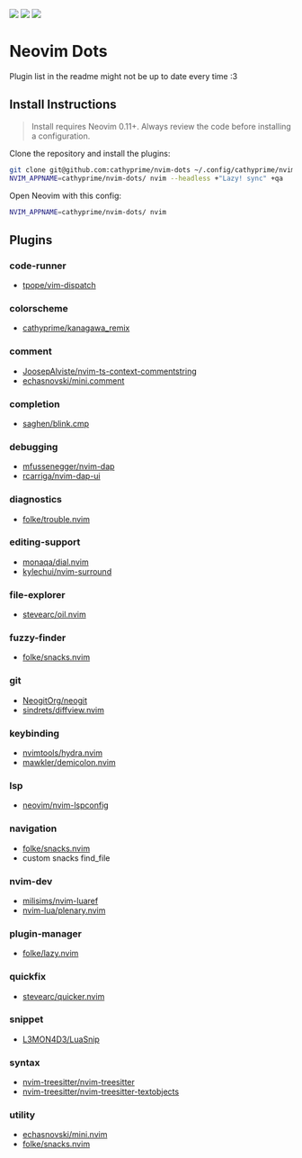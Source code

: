 <a href="https://dotfyle.com/cathyprime/nvim-dots"><img src="https://dotfyle.com/cathyprime/nvim-dots/badges/plugins?style=flat" /></a>
<a href="https://dotfyle.com/cathyprime/nvim-dots"><img src="https://dotfyle.com/cathyprime/nvim-dots/badges/leaderkey?style=flat" /></a>
<a href="https://dotfyle.com/cathyprime/nvim-dots"><img src="https://dotfyle.com/cathyprime/nvim-dots/badges/plugin-manager?style=flat" /></a>

# Neovim Dots
Plugin list in the readme might not be up to date every time :3

## Install Instructions

 > Install requires Neovim 0.11+. Always review the code before installing a configuration.

Clone the repository and install the plugins:

```sh
git clone git@github.com:cathyprime/nvim-dots ~/.config/cathyprime/nvim-dots
NVIM_APPNAME=cathyprime/nvim-dots/ nvim --headless +"Lazy! sync" +qa
```

Open Neovim with this config:

```sh
NVIM_APPNAME=cathyprime/nvim-dots/ nvim
```

## Plugins

### code-runner
+ [tpope/vim-dispatch](https://github.com/tpope/vim-dispatch)

### colorscheme
+ [cathyprime/kanagawa_remix](https://github.com/Cathyprime/kanagawa_remix)

### comment
+ [JoosepAlviste/nvim-ts-context-commentstring](https://github.com/JoosepAlviste/nvim-ts-context-commentstring)
+ [echasnovski/mini.comment](https://github.com/echasnovski/mini.comment)

### completion
+ [saghen/blink.cmp](https://github.com/saghen/blink.cmp)

### debugging
+ [mfussenegger/nvim-dap](https://github.com/mfussenegger/nvim-dap)
+ [rcarriga/nvim-dap-ui](https://github.com/rcarriga/nvim-dap-ui)

### diagnostics
+ [folke/trouble.nvim](https://github.com/folke/trouble.nvim)

### editing-support
+ [monaqa/dial.nvim](https://github.com/monaqa/dial.nvim)
+ [kylechui/nvim-surround](https://github.com/kylechui/nvim-surround)

### file-explorer
+ [stevearc/oil.nvim](https://github.com/stevearc/oil.nvim)

### fuzzy-finder
+ [folke/snacks.nvim](https://github.com/folke/snacks.nvim)

### git
+ [NeogitOrg/neogit](https://github.com/NeogitOrg/neogit)
+ [sindrets/diffview.nvim](https://github.com/sindrets/diffview.nvim)

### keybinding
+ [nvimtools/hydra.nvim](https://github.com/nvimtools/hydra.nvim)
+ [mawkler/demicolon.nvim](https://github.com/mawkler/demicolon.nvim)

### lsp
+ [neovim/nvim-lspconfig](https://github.com/neovim/nvim-lspconfig)

### navigation
+ [folke/snacks.nvim](https://github.com/folke/snacks.nvim)
+ custom snacks find\_file

### nvim-dev
+ [milisims/nvim-luaref](https://github.com/milisims/nvim-luaref)
+ [nvim-lua/plenary.nvim](https://github.com/nvim-lua/plenary.nvim)

### plugin-manager
+ [folke/lazy.nvim](https://github.com/folke/lazy.nvim)

### quickfix
+ [stevearc/quicker.nvim](https://github.com/stevearc/quicker.nvim)

### snippet
+ [L3MON4D3/LuaSnip](https://github.com/L3MON4D3/LuaSnip)

### syntax
+ [nvim-treesitter/nvim-treesitter](https://github.com/nvim-treesitter/nvim-treesitter)
+ [nvim-treesitter/nvim-treesitter-textobjects](https://github.com/nvim-treesitter/nvim-treesitter-textobjects)

### utility
+ [echasnovski/mini.nvim](https://github.com/echasnovski/mini.nvim)
+ [folke/snacks.nvim](https://github.com/folke/snacks.nvim)
